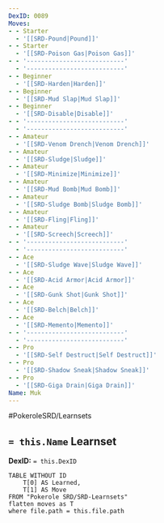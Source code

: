 ```yaml
---
DexID: 0089
Moves:
- - Starter
  - '[[SRD-Pound|Pound]]'
- - Starter
  - '[[SRD-Poison Gas|Poison Gas]]'
- - '---------------------------'
  - '---------------------------'
- - Beginner
  - '[[SRD-Harden|Harden]]'
- - Beginner
  - '[[SRD-Mud Slap|Mud Slap]]'
- - Beginner
  - '[[SRD-Disable|Disable]]'
- - '---------------------------'
  - '---------------------------'
- - Amateur
  - '[[SRD-Venom Drench|Venom Drench]]'
- - Amateur
  - '[[SRD-Sludge|Sludge]]'
- - Amateur
  - '[[SRD-Minimize|Minimize]]'
- - Amateur
  - '[[SRD-Mud Bomb|Mud Bomb]]'
- - Amateur
  - '[[SRD-Sludge Bomb|Sludge Bomb]]'
- - Amateur
  - '[[SRD-Fling|Fling]]'
- - Amateur
  - '[[SRD-Screech|Screech]]'
- - '---------------------------'
  - '---------------------------'
- - Ace
  - '[[SRD-Sludge Wave|Sludge Wave]]'
- - Ace
  - '[[SRD-Acid Armor|Acid Armor]]'
- - Ace
  - '[[SRD-Gunk Shot|Gunk Shot]]'
- - Ace
  - '[[SRD-Belch|Belch]]'
- - Ace
  - '[[SRD-Memento|Memento]]'
- - '---------------------------'
  - '---------------------------'
- - Pro
  - '[[SRD-Self Destruct|Self Destruct]]'
- - Pro
  - '[[SRD-Shadow Sneak|Shadow Sneak]]'
- - Pro
  - '[[SRD-Giga Drain|Giga Drain]]'
Name: Muk
---
```


#PokeroleSRD/Learnsets

## `= this.Name` Learnset

**DexID:** `= this.DexID`

```dataview
TABLE WITHOUT ID
    T[0] AS Learned,
    T[1] AS Move
FROM "Pokerole SRD/SRD-Learnsets"
flatten moves as T
where file.path = this.file.path
```
